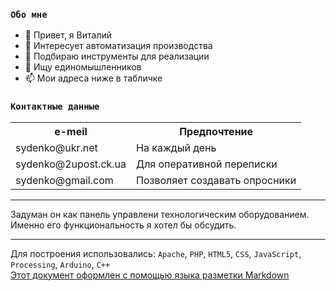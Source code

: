 ### `Обо мне`
- 👋 Привет, я Виталий  
- 👀 Интересует автоматизация производства  
- 🌱 Подбираю инструменты для реализации  
- 💞️ Ищу единомышленников  
- 📫 Мои адреса ниже в табличке  
<!--- А где искать эти -ВАУ :coffee: :pizza:, и :dancer: ?
([Нравится мне так оформлять](https://gist.github.com/Jekins/2bf2d0638163f1294637 "тут описан синтаксис README.md файла"))

sydenko/sydenko — это ✨ специальный ✨ репозиторий, потому что его `README.md` (этот файл) отображается в вашем профиле GitHub.
Вы можете щелкнуть ссылку «Предварительный просмотр», чтобы просмотреть свои изменения.
https://gist.github.com/Jekins/2bf2d0638163f1294637
--->
### `Контактные данные`
<table>
<tr>
<th>e-meil</th>
<th>Предпочтение</th>
</tr>
<tr>
<td>sydenko@ukr.net</td>
<td>На каждый день</td>
</tr>
<tr>
<td>sydenko@2upost.ck.ua</td>
<td>Для оперативной переписки</td>
</tr>
<tr>
<td>sydenko@gmail.com</td>
<td>Позволяет создавать опросники</td>
</tr>
</table>

***

<!---Также в роли почтового мессенжера может служить [мой домашний сайт-сервер](http://78.137.5.182 "На доменном имени экономлю поэтому вход по IP адресу").  --->
Задуман он как панель управлени технологическим оборудованием.  
Именно его функциональность я хотел бы обсудить.
<!--
Благодаря не только беспрерывному наблюдению, а также `возможности сравнивать с предыдущими периодами` появляется возможность предупреждать нештатнве ситуации.  
Например: в холодильной камере `скорость повышения температуры` по разныи причинам ожидается разная:
- загрузка нового содержимого (пока открыта дверь)
- повышаная температура нового содержимого
> - не закрытая плотно дверь
> - пропадание электропитания
> - обмерзание оборудования
>> - утечка фриона
>>> - выходиз строя оборудования
>>> - выход из строя самого агрегата
Все вышеперечисленные ситуации возможно различать на аппаратном уровне и даже потправлять предупреждающие сообщения обслуживающему персоналу
-->

***
Для построения использовались: `Apache`, `PHP`, `HTML5`, `CSS`, `JavaScript`, `Processing`, `Arduino`, `C++`  
[Этот документ оформлен с помощью языка разметки Markdown](https://gist.github.com/Jekins/2bf2d0638163f1294637 "тут описан синтаксис README.md файла")

